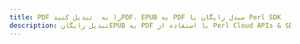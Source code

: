 ---title: PDF را به  تبدیل کنیدPDF، EPUB به PDF مبدل رایگان یا Perl SDKdescription: تبدیل رایگانEPUB به PDF با استفاده از Perl Cloud APIs & SDK همچنین اسناد PDF را در Cloud ایجاد، ویرایش و رندر کنید.---